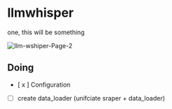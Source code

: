 # llmwhisper
one, this will be something

![llm-wshiper-Page-2](https://github.com/user-attachments/assets/2498facb-5759-41dc-a761-01c0ab2be78c)

## Doing
 - [ x ] Configuration
 - [  ] create data_loader (unifciate sraper + data_loader)